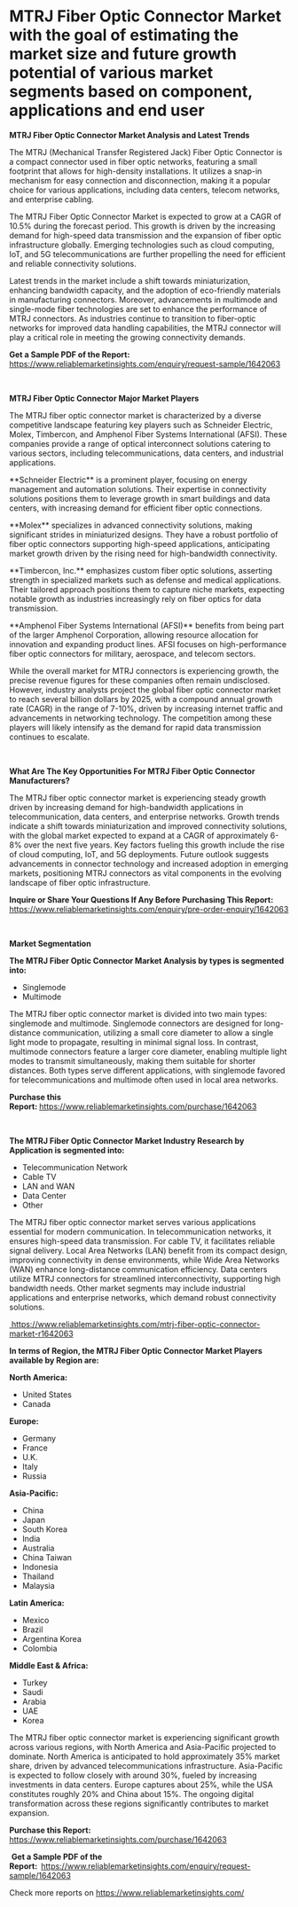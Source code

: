 <p><h1>MTRJ Fiber Optic Connector Market with the goal of estimating the market size and future growth potential of various market segments based on component, applications and end user</h1></p><p><strong>MTRJ Fiber Optic Connector Market Analysis and Latest Trends</strong></p>
<p><p>The MTRJ (Mechanical Transfer Registered Jack) Fiber Optic Connector is a compact connector used in fiber optic networks, featuring a small footprint that allows for high-density installations. It utilizes a snap-in mechanism for easy connection and disconnection, making it a popular choice for various applications, including data centers, telecom networks, and enterprise cabling.</p><p>The MTRJ Fiber Optic Connector Market is expected to grow at a CAGR of 10.5% during the forecast period. This growth is driven by the increasing demand for high-speed data transmission and the expansion of fiber optic infrastructure globally. Emerging technologies such as cloud computing, IoT, and 5G telecommunications are further propelling the need for efficient and reliable connectivity solutions.</p><p>Latest trends in the market include a shift towards miniaturization, enhancing bandwidth capacity, and the adoption of eco-friendly materials in manufacturing connectors. Moreover, advancements in multimode and single-mode fiber technologies are set to enhance the performance of MTRJ connectors. As industries continue to transition to fiber-optic networks for improved data handling capabilities, the MTRJ connector will play a critical role in meeting the growing connectivity demands.</p></p>
<p><strong>Get a Sample PDF of the Report:&nbsp;</strong> <a href="https://www.reliablemarketinsights.com/enquiry/request-sample/1642063?utm_campaign=2444&utm_medium=2&utm_source=Github&utm_content=ia&utm_term=28022025&utm_id=mtrj-fiber-optic-connector">https://www.reliablemarketinsights.com/enquiry/request-sample/1642063</a></p>
<p>&nbsp;</p>
<p><strong>MTRJ Fiber Optic Connector Major Market Players</strong></p>
<p><p>The MTRJ fiber optic connector market is characterized by a diverse competitive landscape featuring key players such as Schneider Electric, Molex, Timbercon, and Amphenol Fiber Systems International (AFSI). These companies provide a range of optical interconnect solutions catering to various sectors, including telecommunications, data centers, and industrial applications.</p><p>**Schneider Electric** is a prominent player, focusing on energy management and automation solutions. Their expertise in connectivity solutions positions them to leverage growth in smart buildings and data centers, with increasing demand for efficient fiber optic connections. </p><p>**Molex** specializes in advanced connectivity solutions, making significant strides in miniaturized designs. They have a robust portfolio of fiber optic connectors supporting high-speed applications, anticipating market growth driven by the rising need for high-bandwidth connectivity.</p><p>**Timbercon, Inc.** emphasizes custom fiber optic solutions, asserting strength in specialized markets such as defense and medical applications. Their tailored approach positions them to capture niche markets, expecting notable growth as industries increasingly rely on fiber optics for data transmission.</p><p>**Amphenol Fiber Systems International (AFSI)** benefits from being part of the larger Amphenol Corporation, allowing resource allocation for innovation and expanding product lines. AFSI focuses on high-performance fiber optic connectors for military, aerospace, and telecom sectors. </p><p>While the overall market for MTRJ connectors is experiencing growth, the precise revenue figures for these companies often remain undisclosed. However, industry analysts project the global fiber optic connector market to reach several billion dollars by 2025, with a compound annual growth rate (CAGR) in the range of 7-10%, driven by increasing internet traffic and advancements in networking technology. The competition among these players will likely intensify as the demand for rapid data transmission continues to escalate.</p></p>
<p>&nbsp;</p>
<p><strong>What Are The Key Opportunities For MTRJ Fiber Optic Connector Manufacturers?</strong></p>
<p><p>The MTRJ fiber optic connector market is experiencing steady growth driven by increasing demand for high-bandwidth applications in telecommunication, data centers, and enterprise networks. Growth trends indicate a shift towards miniaturization and improved connectivity solutions, with the global market expected to expand at a CAGR of approximately 6-8% over the next five years. Key factors fueling this growth include the rise of cloud computing, IoT, and 5G deployments. Future outlook suggests advancements in connector technology and increased adoption in emerging markets, positioning MTRJ connectors as vital components in the evolving landscape of fiber optic infrastructure.</p></p>
<p><strong>Inquire or Share Your Questions If Any Before Purchasing This Report:</strong> <a href="https://www.reliablemarketinsights.com/enquiry/pre-order-enquiry/1642063?utm_campaign=2444&utm_medium=2&utm_source=Github&utm_content=ia&utm_term=28022025&utm_id=mtrj-fiber-optic-connector">https://www.reliablemarketinsights.com/enquiry/pre-order-enquiry/1642063</a></p>
<p>&nbsp;</p>
<p><strong>Market Segmentation</strong></p>
<p><strong>The MTRJ Fiber Optic Connector Market Analysis by types is segmented into:</strong></p>
<p><ul><li>Singlemode</li><li>Multimode</li></ul></p>
<p><p>The MTRJ fiber optic connector market is divided into two main types: singlemode and multimode. Singlemode connectors are designed for long-distance communication, utilizing a small core diameter to allow a single light mode to propagate, resulting in minimal signal loss. In contrast, multimode connectors feature a larger core diameter, enabling multiple light modes to transmit simultaneously, making them suitable for shorter distances. Both types serve different applications, with singlemode favored for telecommunications and multimode often used in local area networks.</p></p>
<p><strong>Purchase this Report:&nbsp;</strong><a href="https://www.reliablemarketinsights.com/purchase/1642063?utm_campaign=2444&utm_medium=2&utm_source=Github&utm_content=ia&utm_term=28022025&utm_id=mtrj-fiber-optic-connector">https://www.reliablemarketinsights.com/purchase/1642063</a></p>
<p>&nbsp;</p>
<p><strong>The MTRJ Fiber Optic Connector Market Industry Research by Application is segmented into:</strong></p>
<p><ul><li>Telecommunication Network</li><li>Cable TV</li><li>LAN and WAN</li><li>Data Center</li><li>Other</li></ul></p>
<p><p>The MTRJ fiber optic connector market serves various applications essential for modern communication. In telecommunication networks, it ensures high-speed data transmission. For cable TV, it facilitates reliable signal delivery. Local Area Networks (LAN) benefit from its compact design, improving connectivity in dense environments, while Wide Area Networks (WAN) enhance long-distance communication efficiency. Data centers utilize MTRJ connectors for streamlined interconnectivity, supporting high bandwidth needs. Other market segments may include industrial applications and enterprise networks, which demand robust connectivity solutions.</p></p>
<p><a href="https://www.reliablemarketinsights.com/mtrj-fiber-optic-connector-market-r1642063?utm_campaign=2444&utm_medium=2&utm_source=Github&utm_content=ia&utm_term=28022025&utm_id=mtrj-fiber-optic-connector">&nbsp;https://www.reliablemarketinsights.com/mtrj-fiber-optic-connector-market-r1642063</a></p>
<p><strong>In terms of Region, the MTRJ Fiber Optic Connector Market Players available by Region are:</strong></p>
<p>
    <p> <strong> North America: </strong>
        <ul>
            <li>United States</li>
            <li>Canada</li>
        </ul>
        </p> 
    <p> <strong> Europe: </strong>
        <ul>
            <li>Germany</li>
            <li>France</li>
            <li>U.K.</li>
            <li>Italy</li>
            <li>Russia</li>
        </ul>
        </p> 
    <p> <strong> Asia-Pacific: </strong>
        <ul>
            <li>China</li>
            <li>Japan</li>
            <li>South Korea</li>
            <li>India</li>
            <li>Australia</li>
            <li>China Taiwan</li>
            <li>Indonesia</li>
            <li>Thailand</li>
            <li>Malaysia</li>
        </ul>
        </p> 
    <p> <strong> Latin America: </strong>
        <ul>
            <li>Mexico</li>
            <li>Brazil</li>
            <li>Argentina Korea</li>
            <li>Colombia</li>
        </ul>
        </p> 
    <p> <strong> Middle East & Africa: </strong>
        <ul>
            <li>Turkey</li>
            <li>Saudi</li>
            <li>Arabia</li>
            <li>UAE</li>
            <li>Korea</li>
        </ul>
    </p>
    </p>
<p><p>The MTRJ fiber optic connector market is experiencing significant growth across various regions, with North America and Asia-Pacific projected to dominate. North America is anticipated to hold approximately 35% market share, driven by advanced telecommunications infrastructure. Asia-Pacific is expected to follow closely with around 30%, fueled by increasing investments in data centers. Europe captures about 25%, while the USA constitutes roughly 20% and China about 15%. The ongoing digital transformation across these regions significantly contributes to market expansion.</p></p>
<p><strong>Purchase this Report: </strong><a href="https://www.reliablemarketinsights.com/purchase/1642063?utm_campaign=2444&utm_medium=2&utm_source=Github&utm_content=ia&utm_term=28022025&utm_id=mtrj-fiber-optic-connector">https://www.reliablemarketinsights.com/purchase/1642063</a></p>
<p>&nbsp;<strong>Get a Sample PDF of the Report:&nbsp;&nbsp;</strong><a href="https://www.reliablemarketinsights.com/enquiry/request-sample/1642063?utm_campaign=2444&utm_medium=2&utm_source=Github&utm_content=ia&utm_term=28022025&utm_id=mtrj-fiber-optic-connector">https://www.reliablemarketinsights.com/enquiry/request-sample/1642063</a></p>
<p><strong></strong></p>
<p>Check more reports on <a href="https://www.reliablemarketinsights.com/?utm_campaign=2444&utm_medium=2&utm_source=Github&utm_content=ia&utm_term=28022025&utm_id=mtrj-fiber-optic-connector">https://www.reliablemarketinsights.com/</a></p>